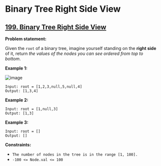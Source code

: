 # Binary Tree Right Side View

## [199. Binary Tree Right Side View](https://leetcode.com/problems/binary-tree-right-side-view/)

**Problem statement:**

Given the `root` of a binary tree, imagine yourself standing on the **right side** of it, return _the values of the nodes you can see ordered from top to bottom_.
 
**Example 1:**

![image](https://user-images.githubusercontent.com/20440403/178186269-90385966-5a89-4361-bd44-660cdc30be30.png)

```
Input: root = [1,2,3,null,5,null,4]
Output: [1,3,4]
```

**Example 2:**

```
Input: root = [1,null,3]
Output: [1,3]
```

**Example 3:**

```
Input: root = []
Output: []
```

**Constraints:**

* `The number of nodes in the tree is in the range [1, 100].`
* `-100 <= Node.val <= 100`
